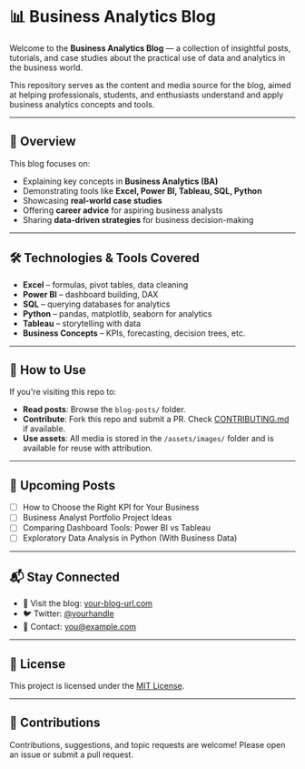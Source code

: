 # 📊 Business Analytics Blog

Welcome to the **Business Analytics Blog** — a collection of insightful posts, tutorials, and case studies about the practical use of data and analytics in the business world.

This repository serves as the content and media source for the blog, aimed at helping professionals, students, and enthusiasts understand and apply business analytics concepts and tools.

---

## 🧭 Overview

This blog focuses on:

- Explaining key concepts in **Business Analytics (BA)**  
- Demonstrating tools like **Excel, Power BI, Tableau, SQL, Python**
- Showcasing **real-world case studies**
- Offering **career advice** for aspiring business analysts
- Sharing **data-driven strategies** for business decision-making
---

## 🛠️ Technologies & Tools Covered

- **Excel** – formulas, pivot tables, data cleaning
- **Power BI** – dashboard building, DAX
- **SQL** – querying databases for analytics
- **Python** – pandas, matplotlib, seaborn for analytics
- **Tableau** – storytelling with data
- **Business Concepts** – KPIs, forecasting, decision trees, etc.

---

## 🚀 How to Use

If you're visiting this repo to:
- **Read posts**: Browse the `blog-posts/` folder.
- **Contribute**: Fork this repo and submit a PR. Check [CONTRIBUTING.md](CONTRIBUTING.md) if available.
- **Use assets**: All media is stored in the `/assets/images/` folder and is available for reuse with attribution.

---

## 📅 Upcoming Posts

- [ ] How to Choose the Right KPI for Your Business
- [ ] Business Analyst Portfolio Project Ideas
- [ ] Comparing Dashboard Tools: Power BI vs Tableau
- [ ] Exploratory Data Analysis in Python (With Business Data)

---

## 📬 Stay Connected

- 🔗 Visit the blog: [your-blog-url.com](https://your-blog-url.com)
- 🐦 Twitter: [@yourhandle](https://twitter.com/yourhandle)
- 📧 Contact: you@example.com

---

## 📄 License

This project is licensed under the [MIT License](LICENSE).

---

## 🙌 Contributions

Contributions, suggestions, and topic requests are welcome! Please open an issue or submit a pull request.



